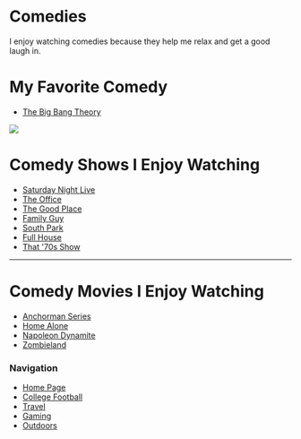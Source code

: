 # Comedies
I enjoy watching comedies because they help me relax and get a good laugh in.
# My Favorite Comedy 
- [The Big Bang Theory](https://en.wikipedia.org/wiki/The_Big_Bang_Theory)

![](https://images-na.ssl-images-amazon.com/images/I/71t2uF6PnqL._SX425_.jpg)

# Comedy Shows I Enjoy Watching
- [Saturday Night Live](https://www.nbc.com/saturday-night-live)
- [The Office](https://www.nbc.com/the-office)
- [The Good Place](https://www.nbc.com/the-good-place)
- [Family Guy](https://en.wikipedia.org/wiki/Family_Guy)
- [South Park](https://en.wikipedia.org/wiki/South_Park)
- [Full House](https://en.wikipedia.org/wiki/Full_House)
- [That '70s Show](https://en.wikipedia.org/wiki/That_%2770s_Show)

---
# Comedy Movies I Enjoy Watching
- [Anchorman Series](https://en.wikipedia.org/wiki/Anchorman:_The_Legend_of_Ron_Burgundy)
- [Home Alone](https://en.wikipedia.org/wiki/Home_Alone)
- [Napoleon Dynamite](https://en.wikipedia.org/wiki/Napoleon_Dynamite)
- [Zombieland](https://en.wikipedia.org/wiki/Zombieland)

### Navigation
- [Home Page](https://github.com/NoahKirsch20/FinalProject/tree/master)
- [College Football](https://github.com/NoahKirsch20/FinalProject/blob/master/Football.md)
- [Travel](https://noahkirsch20.github.io/States/)
- [Gaming](https://github.com/NoahKirsch20/FinalProject/blob/master/Gaming.md)
- [Outdoors](https://github.com/NoahKirsch20/FinalProject/blob/master/Outdoors.md)
